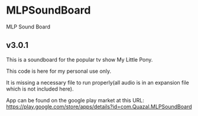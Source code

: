 MLPSoundBoard
=============

MLP Sound Board

v3.0.1
------
This is a soundboard for the popular tv show My Little Pony.

This code is here for my personal use only.

It is missing a necessary file to run properly(all audio is in an expansion file which is not included here).

App can be found on the google play market at this URL:
https://play.google.com/store/apps/details?id=com.Quazal.MLPSoundBoard
